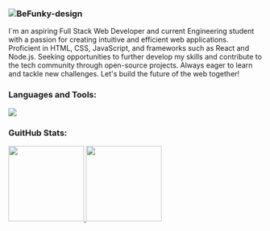 
### ![BeFunky-design](https://user-images.githubusercontent.com/104763211/167265515-a9d18841-0205-4427-a165-a56e1c974e3c.png)

I´m an aspiring Full Stack Web Developer and current Engineering student with a passion for creating intuitive and efficient web applications. Proficient in HTML, CSS, JavaScript, and frameworks such as React and Node.js. Seeking opportunities to further develop my skills and contribute to the tech community through open-source projects. Always eager to learn and tackle new challenges. Let's build the future of the web together!


<h3 align="left">Languages and Tools:</h3>
<p>
  <a href="https://skillicons.dev">
    <img src="https://skillicons.dev/icons?i=js,ts,java,html,css,react,redux,nodejs,express,prisma,postgres,mysql,nestjs,linux,vite" />
  </a>
</p>
<h3 align="left">GuitHub Stats:</h3>
<div>
  <a href="https://github.com/EugenioNhampossa/">
  <img height="150em" src = "https://github-readme-stats-rongronggg9.vercel.app/api?username=EugenioNhampossa&show_icons=true&theme=dracula&include_all_commits=true&count_private=true&hide=contribs,issues">
  <img height="150em" src = "https://github-readme-stats-rongronggg9.vercel.app/api/top-langs/?username=EugenioNhampossa&layout=compact&theme=dracula">
</div>

